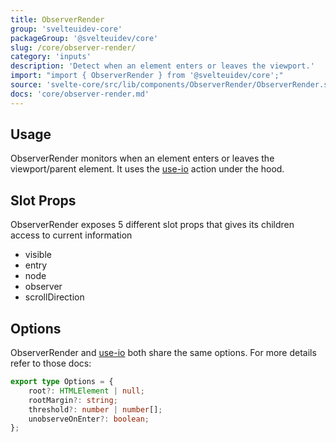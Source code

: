 ```yaml
---
title: ObserverRender
group: 'svelteuidev-core'
packageGroup: '@svelteuidev/core'
slug: /core/observer-render/
category: 'inputs'
description: 'Detect when an element enters or leaves the viewport.'
import: "import { ObserverRender } from '@svelteuidev/core';"
source: 'svelte-core/src/lib/components/ObserverRender/ObserverRender.svelte'
docs: 'core/observer-render.md'
---
```


<script>
    import { Demo, ObserverRenderDemos } from '@svelteuidev/demos';
    import { Heading } from 'components';
</script>

<Heading />

## Usage

ObserverRender monitors when an element enters or leaves the viewport/parent element. It uses the [use-io](composables/use-io) action under the hood.

<Demo demo={ObserverRenderDemos.usage} />

## Slot Props

ObserverRender exposes 5 different slot props that gives its children access to current information

- visible
- entry
- node
- observer
- scrollDirection

<Demo demo={ObserverRenderDemos.slots} />

## Options

ObserverRender and [use-io](composables/use-io) both share the same options. For more details refer to those docs:

```ts
export type Options = {
	root?: HTMLElement | null;
	rootMargin?: string;
	threshold?: number | number[];
	unobserveOnEnter?: boolean;
};
```
